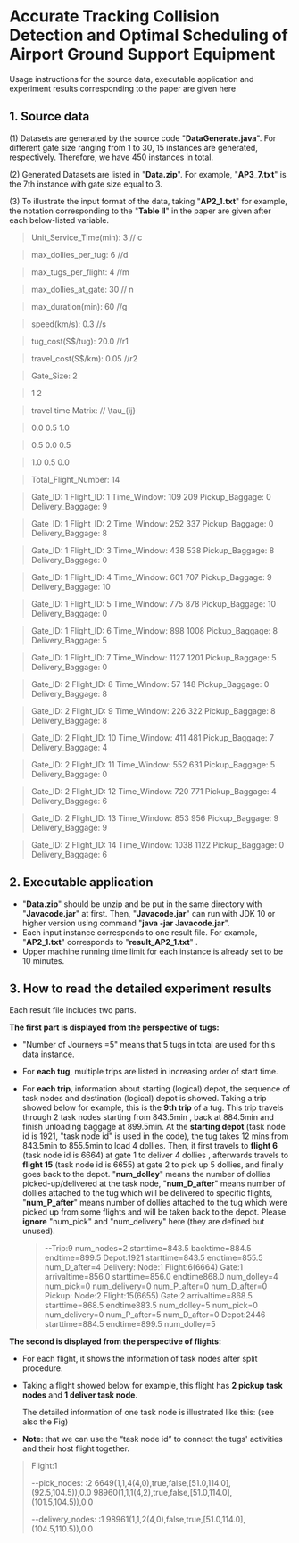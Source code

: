 # Accurate Tracking Collision Detection and Optimal Scheduling of Airport Ground Support Equipment

Usage instructions for the source data, executable application and  experiment results corresponding to the paper are given here

## 1. Source data

(1) Datasets are generated by the source code "**DataGenerate.java**". For different gate size ranging from 1 to 30, 15 instances are generated, respectively. Therefore, we have 450 instances in total.

(2) Generated Datasets are listed in "**Data.zip**". For example, "**AP3_7.txt**" is the 7th instance with gate size equal to 3.

(3) To illustrate the  input format of the data, taking "**AP2_1.txt**" for example,  the notation corresponding to the "**Table II**" in the paper are given after each below-listed variable.

> Unit_Service_Time(min): 3  		// c 

> max_dollies_per_tug: 6  			//d

> max_tugs_per_flight: 4				//m

> max_dollies_at_gate: 30			 // n

> max_duration(min): 60				//g

> speed(km/s): 0.3							//s

> tug_cost(S$/tug): 20.0					//r1

> travel_cost(S$/km): 0.05				//r2

> Gate_Size: 2

> 1 2 

> travel time Matrix:   // \tau_{ij}

> 0.0 0.5 1.0 

> 0.5 0.0 0.5 

> 1.0 0.5 0.0 

> Total_Flight_Number: 14

> Gate_ID: 1 Flight_ID: 1 Time_Window: 109 209 Pickup_Baggage: 0 Delivery_Baggage: 9 

> Gate_ID: 1 Flight_ID: 2 Time_Window: 252 337 Pickup_Baggage: 0 Delivery_Baggage: 8 

> Gate_ID: 1 Flight_ID: 3 Time_Window: 438 538 Pickup_Baggage: 8 Delivery_Baggage: 0 

> Gate_ID: 1 Flight_ID: 4 Time_Window: 601 707 Pickup_Baggage: 9 Delivery_Baggage: 10 

> Gate_ID: 1 Flight_ID: 5 Time_Window: 775 878 Pickup_Baggage: 10 Delivery_Baggage: 0 

> Gate_ID: 1 Flight_ID: 6 Time_Window: 898 1008 Pickup_Baggage: 8 Delivery_Baggage: 5 

> Gate_ID: 1 Flight_ID: 7 Time_Window: 1127 1201 Pickup_Baggage: 5 Delivery_Baggage: 0 

> Gate_ID: 2 Flight_ID: 8 Time_Window: 57 148 Pickup_Baggage: 0 Delivery_Baggage: 8 

> Gate_ID: 2 Flight_ID: 9 Time_Window: 226 322 Pickup_Baggage: 8 Delivery_Baggage: 8 

> Gate_ID: 2 Flight_ID: 10 Time_Window: 411 481 Pickup_Baggage: 7 Delivery_Baggage: 4 

> Gate_ID: 2 Flight_ID: 11 Time_Window: 552 631 Pickup_Baggage: 5 Delivery_Baggage: 0 

> Gate_ID: 2 Flight_ID: 12 Time_Window: 720 771 Pickup_Baggage: 4 Delivery_Baggage: 6 

> Gate_ID: 2 Flight_ID: 13 Time_Window: 853 956 Pickup_Baggage: 9 Delivery_Baggage: 9 

> Gate_ID: 2 Flight_ID: 14 Time_Window: 1038 1122 Pickup_Baggage: 0 Delivery_Baggage: 6 

## 2. Executable application 

-  "**Data.zip**" should be unzip and be put in the same directory with "**Javacode.jar**" at first. Then, "**Javacode.jar**" can run with JDK 10 or higher version using command "**java -jar Javacode.jar**".
-  Each input instance corresponds to one result file. For example,  "**AP2_1.txt**"  corresponds to "**result_AP2_1.txt**" .
-  Upper machine running time limit for each instance is already set to be 10 minutes. 

## 3. How to read the detailed experiment results

Each result file includes two parts. 

**The first part is displayed from the perspective of tugs:**

- "Number of Journeys =5" means that 5 tugs in total are used for this data instance.

- For **each tug**,  multiple trips are listed in increasing order of start time.

- For **each trip**, information about starting (logical) depot, the sequence of task nodes and destination (logical) depot is showed. Taking a trip showed below for example,  this is the **9th trip** of a tug. This trip travels through 2 task nodes starting from 843.5min , back at 884.5min and finish unloading baggage at 899.5min. At the **starting depot** (task node id is 1921, "task node id" is used in the code), the tug takes 12 mins from 843.5min to 855.5min to load 4 dollies. Then, it first travels to **flight 6** (task node id is 6664) at gate 1 to deliver 4 dollies , afterwards travels to **flight 15** (task node id is 6655) at gate 2 to pick up 5 dollies, and finally goes back to the depot. "**num_dolley**" means the number of dollies picked-up/delivered at the task node, "**num_D_after**" means number of dollies attached to the tug which will be delivered to specific flights, "**num_P_after**" means number of dollies attached to the tug which were picked up from some flights and will be taken back to the depot. Please **ignore** "num_pick" and  "num_delivery" here (they are defined but unused).

  > --Trip:9	num_nodes=2	starttime=843.5	backtime=884.5	endtime=899.5
  > 	Depot:1921	 starttime=843.5	 endtime=855.5	num_D_after=4
  > 	Delivery:
  > 	Node:1	Flight:6(6664)	Gate:1	 arrivaltime=856.0	 starttime=856.0	 endtime868.0	num_dolley=4	num_pick=0	num_delivery=0	num_P_after=0	num_D_after=0
  > 	Pickup:
  > 	Node:2	Flight:15(6655)	Gate:2	 arrivaltime=868.5	 starttime=868.5	 endtime883.5	num_dolley=5	num_pick=0	num_delivery=0	num_P_after=5	num_D_after=0
  > 	Depot:2446	 starttime=884.5	 endtime=899.5	num_dolley=5

**The second  is displayed from the perspective of flights:**

- For each flight, it shows the information of task nodes after split procedure.

- Taking a flight showed below for example, this flight has **2 pickup task nodes** and **1 deliver task node**.

  The detailed information of  one task node is illustrated like this: (see also the Fig)

  

- **Note**: that we can use the “task node id” to connect the tugs' activities and their host flight together.

> Flight:1
>
> --pick_nodes: :2
> 6649(1,1,4(4,0),true,false,[51.0,114.0],(92.5,104.5)),0.0
> 98960(1,1,1(4,2),true,false,[51.0,114.0],(101.5,104.5)),0.0
>
> --delivery_nodes: :1
> 98961(1,1,2(4,0),false,true,[51.0,114.0],(104.5,110.5)),0.0
